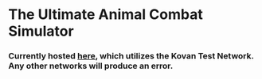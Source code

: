 # The Ultimate Animal Combat Simulator
### Currently hosted [here](https://the-great-animal-combat-sim.herokuapp.com/), which utilizes the Kovan Test Network. Any other networks will produce an error. 
